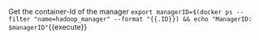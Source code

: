 Get the container-Id of the manager
`export managerID=$(docker ps --filter "name=hadoop_manager" --format "{{.ID}}) && echo "ManagerID: $managerID"`{{execute}}
